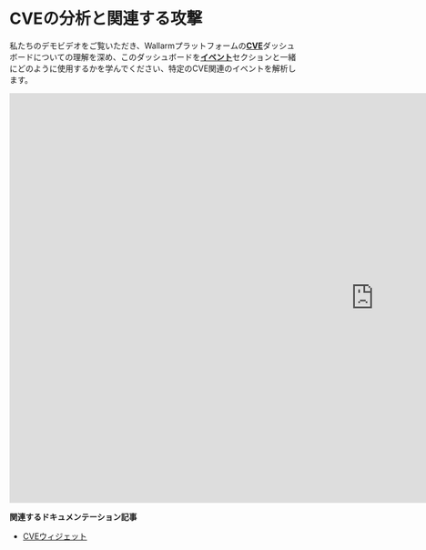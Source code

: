 # CVEの分析と関連する攻撃

私たちのデモビデオをご覧いただき、Wallarmプラットフォームの[**CVE**](../user-guides/dashboards/threat-prevention.ja.md#cves)ダッシュボードについての理解を深め、このダッシュボードを[**イベント**](../user-guides/events/check-attack.ja.md)セクションと一緒にどのように使用するかを学んでください、特定のCVE関連のイベントを解析します。

<!-- ## ダッシュボード上で検出されたイベントの統計を見る

<div class="video-wrapper">
  <iframe width="1280" height="720" src="https://www.youtube.com/embed/6KBn59aGFxQ" frameborder="0" allow="accelerometer; autoplay; encrypted-media; gyroscope; picture-in-picture" allowfullscreen></iframe>
</div>

**関連するドキュメンテーション記事**

* [脅威防止ダッシュボード](../user-guides/dashboards/threat-prevention.ja.md)

## イベントのタイプ概要

<div class="video-wrapper">
  <iframe width="1280" height="720" src="https://www.youtube.com/embed/rhigX3DEoZ8" frameborder="0" allow="accelerometer; autoplay; encrypted-media; gyroscope; picture-in-picture" allowfullscreen></iframe>
</div>

**関連するドキュメンテーション記事**

* [Wallarmコンソールでのイベント確認](../user-guides/events/check-attack.ja.md)
* [フィルタリングノードによって検出された攻撃の分析](../user-guides/events/analyze-attack.ja.md)
* [フィルタリングノードにより検出された脆弱性の分析](../user-guides/vulnerabilities.ja.md)

## フィルタリングノードによって検出された攻撃の分析

<div class="video-wrapper">
  <iframe width="1280" height="720" src="https://www.youtube.com/embed/spD3BnI6fq4" frameborder="0" allow="accelerometer; autoplay; encrypted-media; gyroscope; picture-in-picture" allowfullscreen></iframe>
</div>

----------

<div class="video-wrapper">
  <iframe width="1280" height="720" src="https://www.youtube.com/embed/PWyDrQTfN0Y" frameborder="0" allow="accelerometer; autoplay; encrypted-media; gyroscope; picture-in-picture" allowfullscreen></iframe>
</div>

**関連するドキュメンテーション記事**

* [Wallarmコンソールでのイベント確認](../user-guides/events/check-attack.ja.md)
* [フィルタリングノードによって検出された攻撃の分析](../user-guides/events/analyze-attack.ja.md)
* [フィルタリングノードにより検出された脆弱性の分析](../user-guides/vulnerabilities.ja.md) -->

<div class="video-wrapper">
  <iframe width="1280" height="720" src="https://www.youtube.com/embed/74s1_X_rhp0" frameborder="0" allow="accelerometer; autoplay; encrypted-media; gyroscope; picture-in-picture" allowfullscreen></iframe>
</div>

**関連するドキュメンテーション記事**

* [CVEウィジェット](../user-guides/dashboards/threat-prevention.ja.md#cves)